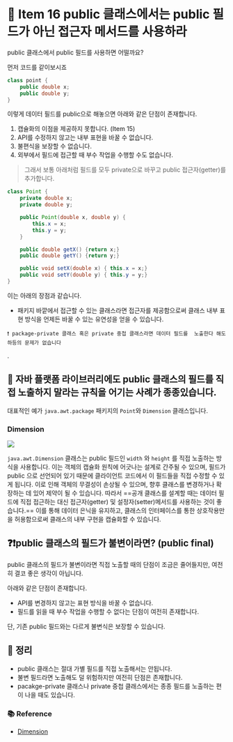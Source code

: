 # 🚀 Item 16 public 클래스에서는 public 필드가 아닌 접근자 메서드를 사용하라

public 클래스에서 public 필드를 사용하면 어떨까요?

먼저 코드를 같이보시죠

```java
class point {
	public double x;
	public double y;
}
```

이렇게 데이터 필드를 public으로 해놓으면  아래와 같은 단점이 존재합니다.

1. 캡슐화의 이점을 제공하지 못합니다. (Item 15)
2. API를 수정하지 않고는 내부 표현을 바꿀 수 없습니다.
3. 불편식을 보장할 수 없습니다.
4. 외부에서 필드에 접근할 때 부수 작업을 수행할 수도 없습니다.

>그래서 보통 아래처럼  필드를 모두 private으로 바꾸고 public 접근자(getter)를 추가합니다.

```java
class Point {
	private double x;
	private double y;

	public Point(double x, double y) {
		this.x = x;
		this.y = y;
	}

	public double getX() {return x;}
	public double getY() {return y;}

	public void setX(double x) { this.x = x;}
	public void setY(double y) { this.y = y;}
}
```

이는 아래의 장점과 같습니다.

- 패키지 바깥에서 접근할 수 있는 클래스라면 접근자를 제공함으로써 클래스 내부 표현 방식을 언제든 바꿀 수 있는 유연성을 얻을 수 있습니다.

```
❗️ package-private 클래스 혹은 private 중첩 클래스라면 데이터 필드를  노출한다 해도 하등의 문제가 없습니다
```
.

## 🤔 자바 플랫폼 라이브러리에도 public 클래스의 필드를 직접 노출하지 말라는 규칙을 어기는 사례가 종종있습니다.

대표적인 예가 `java.awt.package` 패키지의 `Point`와 `Dimension` 클래스입니다.  

### Dimension

![](https://i.imgur.com/LaOvvfm.png)


`java.awt.Dimension` 클래스는 public 필드인 `width` 와 `height` 를 직접 노출하는 방식을 사용합니다. 
이는 객체의 캡슐화 원칙에 어긋나는 설계로 간주될 수 있으며, 필드가 public 으로 선언되어 있기 때문에 클라이언트 코드에서 이 필드들을 직접 수정할 수 있게 됩니다. 이로 인해 객체의 무결성이 손상될 수 있으며, 향후 클래스를 변경하거나 확장하는 데 있어 제약이 될 수 있습니다. 따라서 ==공개 클래스를 설계할 때는 데이터 필드에 직접 접근하는 대신 접근자(getter) 및 설정자(setter)메서드를 사용하는 것이 좋습니다.==  이를 통해 데이터 은닉을 유지하고, 클래스의 인터페이스를 통한 상호작용만을 허용함으로써 클래스의 내부 구현을 캡슐화할 수 있습니다.


## ❓❗️public 클래스의 필드가 불변이라면? (public final)

public 클래스의 필드가 불변이라면 직접 노출할 때의 단점이 조금은 줄어들지만, 여전히 결코 좋은 생각이 아닙니다.  

아래와 같은 단점이 존재합니다.

- API를 변경하지 않고는 표현 방식을 바꿀 수 없습니다.
- 필드를 읽을 때 부수 작업을 수행할 수 없다는 단점이 여전히 존재합니다.

단, 기존 public 필드와는 다르게 불변식은 보장할 수 있습니다. 


## 🎯 정리

- public 클래스는 절대 가별 필드를 직접 노출해서는 안됩니다.
- 불변 필드라면 노출해도 덜 위험하지만 여전히 단점은 존재합니다.
- pacakge-private 클래스나 private 중첩 클래스에서는 종종 필드를 노출하는 편이 나을 때도 있습니다.



### 📚 Reference

- [Dimension](https://github.com/fanhongtao/JDK/blob/master/src/java/awt/Dimension.java)

